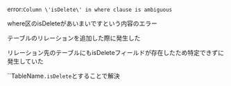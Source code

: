 error:`Column \'isDelete\' in where clause is ambiguous`

where区のisDeleteがあいまいですという内容のエラー

テーブルのリレーションを追加した際に発生した

リレーション先のテーブルにもisDeleteフィールドが存在したため特定できずに発生していた

``TableName`.isDelete`とすることで解決
